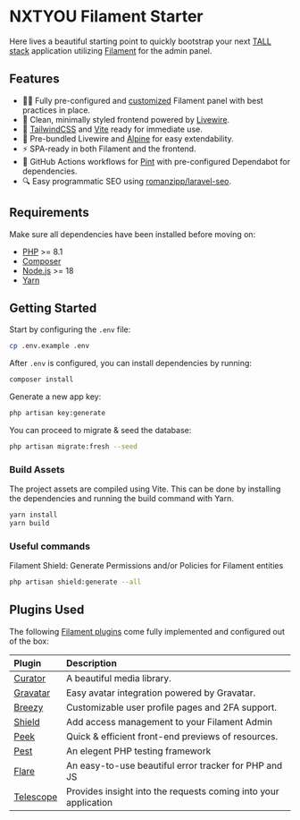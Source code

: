 # NXTYOU Filament Starter

Here lives a beautiful starting point to quickly bootstrap your next [TALL stack](https://tallstack.dev/) application utilizing [Filament](https://filamentphp.com/) for the admin panel.

## Features

- 🧑‍💻 Fully pre-configured and [customized](#plugins-used) Filament panel with best practices in place.
- 🎨 Clean, minimally styled frontend powered by [Livewire](https://livewire.laravel.com/).
- 💄 [TailwindCSS](https://tailwindcss.com/) and [Vite](https://vitejs.dev/) ready for immediate use.
- 👷 Pre-bundled Livewire and [Alpine](https://alpinejs.dev/) for easy extendability.
- ⚡️ SPA-ready in both Filament and the frontend.
- 🔨 GitHub Actions workflows for [Pint](https://github.com/laravel/pint) with pre-configured Dependabot for dependencies.
- 🔍️ Easy programmatic SEO using [romanzipp/laravel-seo](https://github.com/romanzipp/Laravel-SEO).

## Requirements

Make sure all dependencies have been installed before moving on:

- [PHP](https://secure.php.net/manual/en/install.php) >= 8.1
- [Composer](https://getcomposer.org/download/)
- [Node.js](http://nodejs.org/) >= 18
- [Yarn](https://yarnpkg.com/en/docs/install)

## Getting Started

Start by configuring the `.env` file:

```sh
cp .env.example .env
```

After `.env` is configured, you can install dependencies by running:
```sh
composer install
```
Generate a new app key:
```sh
php artisan key:generate
```
You can proceed to migrate & seed the database:
```sh
php artisan migrate:fresh --seed
```

### Build Assets

The project assets are compiled using Vite. This can be done by installing the dependencies and running the build command with Yarn.

```sh
yarn install
yarn build
```

### Useful commands
Filament Shield: Generate Permissions and/or Policies for Filament entities
```sh
php artisan shield:generate --all
```

## Plugins Used

The following [Filament plugins](https://filamentphp.com/plugins) come fully implemented and configured out of the box:

| **Plugin**                                                          | **Description**                                    |
| :------------------------------------------------------------------ | :------------------------------------------------- |
| [Curator](https://github.com/awcodes/filament-curator)              | A beautiful media library.                         |
| [Gravatar](https://github.com/awcodes/filament-gravatar)            | Easy avatar integration powered by Gravatar.       |
| [Breezy](https://github.com/jeffgreco13/filament-breezy)            | Customizable user profile pages and 2FA support.   |
| [Shield](https://github.com/bezhanSalleh/filament-shield)           | Add access management to your Filament Admin       |  
| [Peek](https://github.com/pboivin/filament-peek)                    | Quick & efficient front-end previews of resources. |
| [Pest](https://pestphp.com/)                                        | An elegent PHP testing framework                   |
| [Flare](https://flareapp.io/)                                       | An easy-to-use beautiful error tracker for PHP and JS |
| [Telescope](https://laravel.com/docs/10.x/telescope)                | Provides insight into the requests coming into your application |
